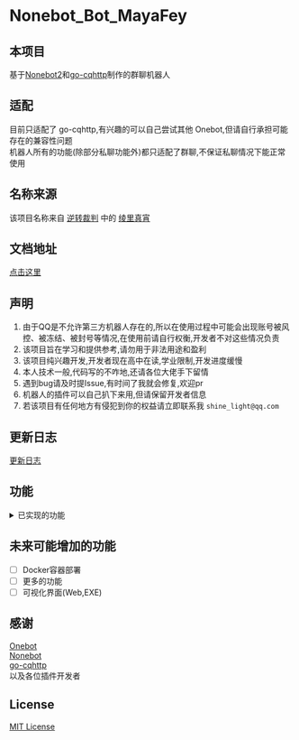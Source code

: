 # Nonebot_Bot_MayaFey
## 本项目
基于[Nonebot2](https://https://v2.nonebot.dev/)和[go-cqhttp](https://github.com/Mrs4s/go-cqhttp)制作的群聊机器人

## 适配
目前只适配了 go-cqhttp,有兴趣的可以自己尝试其他 Onebot,但请自行承担可能存在的兼容性问题  
机器人所有的功能(除部分私聊功能外)都只适配了群聊,不保证私聊情况下能正常使用

## 名称来源
该项目名称来自 [逆转裁判](https://baike.baidu.com/item/%E9%80%86%E8%BD%AC%E8%A3%81%E5%88%A4/56352) 中的 [绫里真宵](https://baike.baidu.com/item/%E7%BB%AB%E9%87%8C%E7%9C%9F%E5%AE%B5/733281)

## 文档地址
[点击这里](https://mayafey.shinelight.xyz)

## 声明
1. 由于QQ是不允许第三方机器人存在的,所以在使用过程中可能会出现账号被风控、被冻结、被封号等情况,在使用前请自行权衡,开发者不对这些情况负责  
2. 该项目旨在学习和提供参考,请勿用于非法用途和盈利  
3. 该项目纯兴趣开发,开发者现在高中在读,学业限制,开发进度缓慢  
4. 本人技术一般,代码写的不咋地,还请各位大佬手下留情  
5. 遇到bug请及时提Issue,有时间了我就会修复,欢迎pr
6. 机器人的插件可以自己扒下来用,但请保留开发者信息
7. 若该项目有任何地方有侵犯到你的权益请立即联系我 `shine_light@qq.com`

## 更新日志
[更新日志](https://mayafey.shinelight.xyz/updatelog)

## 功能
<details>
<summary>已实现的功能</summary>

### 娱乐功能
- [X] 签到  
- [X] 积分  
- [X] 一言  
- [X] 随机二次元  
- [X] 全网热搜榜  
- [X] 随机笑话  
- [X] 点歌台 ([https://github.com/noneplugin/nonebot-plugin-simplemusic](https://github.com/noneplugin/nonebot-plugin-simplemusic))  
- [X] 群词云  ([https://github.com/yzyyz1387/nonebot_plugin_admin](https://github.com/yzyyz1387/nonebot_plugin_admin)修改而来)  
- [X] logo制作  ([https://github.com/noneplugin/nonebot-plugin-logo](https://github.com/noneplugin/nonebot-plugin-logo))  
- [X] 表情包制作  ([https://github.com/noneplugin/nonebot-plugin-memes](https://github.com/noneplugin/nonebot-plugin-memes))  
- [X] 答案之书  ([https://github.com/A-kirami/nonebot-plugin-answersbook](https://github.com/A-kirami/nonebot-plugin-answersbook))
- [X] 到账语音生成  
- [X] 今日运势  ([https://github.com/MinatoAquaCrews/nonebot_plugin_fortune](https://github.com/MinatoAquaCrews/nonebot_plugin_fortune)修改而来)  
- [X] 发言排行榜  ([https://github.com/yzyyz1387/nonebot_plugin_admin](https://github.com/yzyyz1387/nonebot_plugin_admin)修改而来)
### 生活功能
- [X] 翻译  ([https://github.com/Lancercmd/nonebot_plugin_translator](https://github.com/Lancercmd/nonebot_plugin_translator))  
- [X] 疫情  ([https://github.com/Zeta-qixi/nonebot-plugin-covid19-news](https://github.com/Zeta-qixi/nonebot-plugin-covid19-news)修改而来)  
- [X] 天气  ([https://github.com/kexue-z/nonebot-plugin-heweather](https://github.com/kexue-z/nonebot-plugin-heweather))  
- [X] Epic喜加一  ([https://github.com/monsterxcn/nonebot_plugin_epicfree](https://github.com/monsterxcn/nonebot_plugin_epicfree)修改而来)  
- [X] 吃什么  ([https://github.com/MinatoAquaCrews/nonebot_plugin_what2eat](https://github.com/MinatoAquaCrews/nonebot_plugin_what2eat)修改而来)  
- [X] 早晚安  ([https://github.com/MinatoAquaCrews/nonebot_plugin_morning](https://github.com/MinatoAquaCrews/nonebot_plugin_morning)修改而来)   
### 群聊管理功能
- [X] 机器人更新  
- [X] 群管  ([https://github.com/yzyyz1387/nonebot_plugin_admin](https://github.com/yzyyz1387/nonebot_plugin_admin)修改而来)  
- [X] 违禁词  ([https://github.com/yzyyz1387/nonebot_plugin_admin](https://github.com/yzyyz1387/nonebot_plugin_admin)修改而来)  
- [X] 插件控制  
- [X] 插件统计 
- [X] 增删问答   
- [X] 记过
### 私聊管理功能
- [X] SQL查询  
### 权限系统
- [X] 权限检测(被动)  
- [X] 查看权限  
- [X] 设置权限  
### 游戏功能
- [X] 俄罗斯轮盘  ([https://github.com/HibiKier/nonebot_plugin_russian](https://github.com/HibiKier/nonebot_plugin_russian)修改而来)  
- [X] 21点  ([https://github.com/yaowan233/nonebot-plugin-blackjack](https://github.com/yaowan233/nonebot-plugin-blackjack)修改而来)  
### 被动功能
- [X] 恶意触发命令检测  
- [X] 违禁图片检测  
- [X] 闪照捕获  
- [X] 拉群自接受  
- [X] 拉群自接受  
- [X] 复读  
</details>

## 未来可能增加的功能
- [ ] Docker容器部署
- [ ] 更多的功能
- [ ] 可视化界面(Web,EXE)

## 感谢
[Onebot](https://github.com/botuniverse/onebot-11)  
[Nonebot](https://github.com/nonebot/nonebot2)  
[go-cqhttp](https://github.com/Mrs4s/go-cqhttp)  
以及各位插件开发者

## License
[MIT License](https://opensource.org/licenses/MIT)
